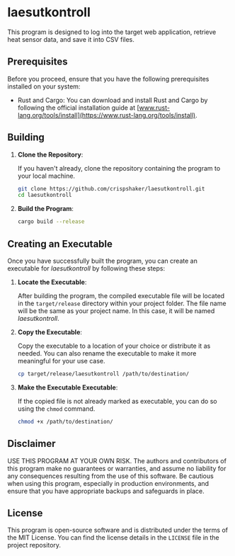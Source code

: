 # laesutkontroll

This program is designed to log into the target web application, retrieve heat sensor data, and save it into CSV files.

## Prerequisites

Before you proceed, ensure that you have the following prerequisites installed on your system:

- Rust and Cargo: You can download and install Rust and Cargo by following the official installation guide at [www.rust-lang.org/tools/install](https://www.rust-lang.org/tools/install).

## Building

1. **Clone the Repository**:

    If you haven't already, clone the repository containing the program to your local machine.

    ```bash
    git clone https://github.com/crispshaker/laesutkontroll.git
    cd laesutkontroll
    ```

2. **Build the Program**:

    ```bash
    cargo build --release
    ```

## Creating an Executable

Once you have successfully built the program, you can create an executable for *laesutkontroll* by following these steps:

1. **Locate the Executable**:

    After building the program, the compiled executable file will be located in the `target/release` directory within your project folder. The file name will be the same as your project name. In this case, it will be named *laesutkontroll*.

2. **Copy the Executable**:

    Copy the executable to a location of your choice or distribute it as needed. You can also rename the executable to make it more meaningful for your use case.

    ```bash
    cp target/release/laesutkontroll /path/to/destination/
    ```

3. **Make the Executable Executable**:

    If the copied file is not already marked as executable, you can do so using the `chmod` command.

    ```bash
    chmod +x /path/to/destination/
    ```

## Disclaimer

USE THIS PROGRAM AT YOUR OWN RISK. The authors and contributors of this program make no guarantees or warranties, and assume no liability for any consequences resulting from the use of this software. Be cautious when using this program, especially in production environments, and ensure that you have appropriate backups and safeguards in place.


## License

This program is open-source software and is distributed under the terms of the MIT License. You can find the license details in the `LICENSE` file in the project repository.